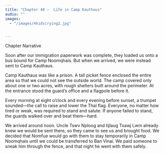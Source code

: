 ```yaml
---
title: "Chapter 40 —  Life in Camp Kauthaus"
audio: ""
images:
  - "/images/4kidscrying2.jpg"


---
```


Chapter Narrative

Soon after our immigration paperwork was complete, they loaded us onto a bus bound for Camp Noomqhais. But when we arrived, we were instead sent to Camp Kauthaus.

Camp Kauthaus was like a prison. A tall picket fence enclosed the entire area so that we could not see the outside world. The camp covered only about one or two acres, with rough shelters built around the perimeter. At the entrance stood the guard’s office and a flagpole before it.

Every morning at eight o’clock and every evening before sunset, a trumpet sounded—the call to raise and lower the Thai flag. Everyone, no matter how tired or weak, was required to stand and salute. If anyone failed to stand, the guards walked over and beat them—hard.

We arrived around noon. Uncle Tswv Nploog and tijlaug Txawj Lwm already knew we would be sent there, so they came to see us and brought food. We decided that Nomfue would go with them to stay temporarily in Camp Noomqhais until we could be transferred to Ban Vinai. We paid someone to sneak him through the fence, and that night he went with them safely.